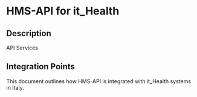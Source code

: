 # HMS-API for it_Health

## Description

API Services

## Integration Points

This document outlines how HMS-API is integrated with it_Health systems in Italy.
